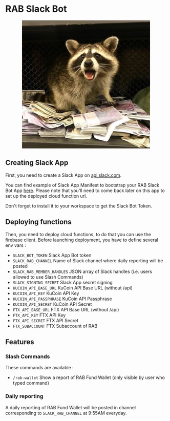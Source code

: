 # RAB Slack Bot

<p align="center">
  <img width="400px" height="400px" src="documentation/slack/icon.png" alt="RAB Slack Bot Icon">
</p>

## Creating Slack App

First, you need to create a Slack App on [api.slack.com](https://api.slack.com).

You can find example of Slack App Manifest to bootstrap your RAB Slack Bot App [here](documentation/slack/app_manifest.yml).
Please note that you'll need to come back later on this app to set up the deployed cloud function url.

Don't forget to install it to your workspace to get the Slack Bot Token.

## Deploying functions

Then, you need to deploy cloud functions, to do that you can use the firebase client. Before launching deployment, you have to define several env vars :
- `SLACK_BOT_TOKEN` Slack App Bot token
- `SLACK_RAB_CHANNEL` Name of Slack channel where daily reporting will be posted
- `SLACK_RAB_MEMBER_HANDLES` JSON array of Slack handles (i.e. users allowed to use Slash Commands)
- `SLACK_SIGNING_SECRET` Slack App secret signing
- `KUCOIN_API_BASE_URL` KuCoin API Base URL (without /api)
- `KUCOIN_API_KEY` KuCoin API Key
- `KUCOIN_API_PASSPHRASE` KuCoin API Passphrase
- `KUCOIN_API_SECRET` KuCoin API Secret
- `FTX_API_BASE_URL` FTX API Base URL (without /api)
- `FTX_API_KEY` FTX API Key
- `FTX_API_SECRET` FTX API Secret
- `FTX_SUBACCOUNT` FTX Subaccount of RAB

## Features

### Slash Commands

These commands are available :
- `/rab-wallet` Show a report of RAB Fund Wallet (only visible by user who typed command)

### Daily reporting

A daily reporting of RAB Fund Wallet will be posted in channel corresponding to `SLACK_RAB_CHANNEL` at 9:55AM everyday.
